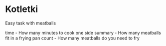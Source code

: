 # Kotletki
Easy task with meatballs

time - How many minutes to cook one side
summary - How many meatballs fit in a frying pan
count - How many meatballs do you need to fry
